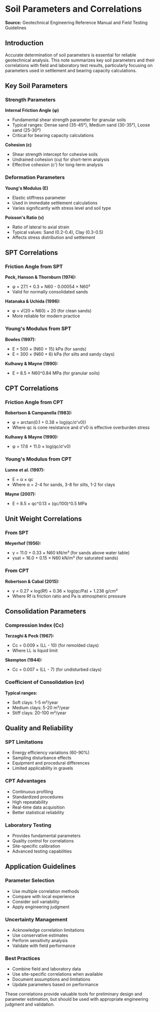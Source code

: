 # Soil Parameters and Correlations

**Source:** Geotechnical Engineering Reference Manual and Field Testing Guidelines

## Introduction

Accurate determination of soil parameters is essential for reliable geotechnical analysis. This note summarizes key soil parameters and their correlations with field and laboratory test results, particularly focusing on parameters used in settlement and bearing capacity calculations.

## Key Soil Parameters

### Strength Parameters

**Internal Friction Angle (φ)**
- Fundamental shear strength parameter for granular soils
- Typical ranges: Dense sand (35-45°), Medium sand (30-35°), Loose sand (25-30°)
- Critical for bearing capacity calculations

**Cohesion (c)**
- Shear strength intercept for cohesive soils
- Undrained cohesion (cu) for short-term analysis
- Effective cohesion (c') for long-term analysis

### Deformation Parameters

**Young's Modulus (E)**
- Elastic stiffness parameter
- Used in immediate settlement calculations
- Varies significantly with stress level and soil type

**Poisson's Ratio (ν)**
- Ratio of lateral to axial strain
- Typical values: Sand (0.2-0.4), Clay (0.3-0.5)
- Affects stress distribution and settlement

## SPT Correlations

### Friction Angle from SPT
**Peck, Hanson & Thornburn (1974):**
- φ = 27.1 + 0.3 × N60 - 0.00054 × N60²
- Valid for normally consolidated sands

**Hatanaka & Uchida (1996):**
- φ = √(20 × N60) + 20 (for clean sands)
- More reliable for modern practice

### Young's Modulus from SPT
**Bowles (1997):**
- E = 500 × (N60 + 15) kPa (for sands)
- E = 300 × (N60 + 6) kPa (for silts and sandy clays)

**Kulhawy & Mayne (1990):**
- E = 8.5 × N60^0.84 MPa (for granular soils)

## CPT Correlations

### Friction Angle from CPT
**Robertson & Campanella (1983):**
- φ = arctan(0.1 + 0.38 × log(qc/σ'v0))
- Where qc is cone resistance and σ'v0 is effective overburden stress

**Kulhawy & Mayne (1990):**
- φ = 17.6 + 11.0 × log(qc/σ'v0)

### Young's Modulus from CPT
**Lunne et al. (1997):**
- E = α × qc
- Where α = 2-4 for sands, 3-8 for silts, 1-2 for clays

**Mayne (2007):**
- E = 8.5 × qc^0.13 × (qc/100)^0.5 MPa

## Unit Weight Correlations

### From SPT
**Meyerhof (1956):**
- γ = 11.0 + 0.33 × N60 kN/m³ (for sands above water table)
- γsat = 16.0 + 0.15 × N60 kN/m³ (for saturated sands)

### From CPT
**Robertson & Cabal (2015):**
- γ = 0.27 × log(Rf) + 0.36 × log(qc/Pa) + 1.236 g/cm³
- Where Rf is friction ratio and Pa is atmospheric pressure

## Consolidation Parameters

### Compression Index (Cc)
**Terzaghi & Peck (1967):**
- Cc = 0.009 × (LL - 10) (for remolded clays)
- Where LL is liquid limit

**Skempton (1944):**
- Cc = 0.007 × (LL - 7) (for undisturbed clays)

### Coefficient of Consolidation (cv)
**Typical ranges:**
- Soft clays: 1-5 m²/year
- Medium clays: 5-20 m²/year
- Stiff clays: 20-100 m²/year

## Quality and Reliability

### SPT Limitations
- Energy efficiency variations (60-90%)
- Sampling disturbance effects
- Equipment and procedural differences
- Limited applicability in gravels

### CPT Advantages
- Continuous profiling
- Standardized procedures
- High repeatability
- Real-time data acquisition
- Better statistical reliability

### Laboratory Testing
- Provides fundamental parameters
- Quality control for correlations
- Site-specific calibration
- Advanced testing capabilities

## Application Guidelines

### Parameter Selection
- Use multiple correlation methods
- Compare with local experience
- Consider soil variability
- Apply engineering judgment

### Uncertainty Management
- Acknowledge correlation limitations
- Use conservative estimates
- Perform sensitivity analysis
- Validate with field performance

### Best Practices
- Combine field and laboratory data
- Use site-specific correlations when available
- Document assumptions and limitations
- Update parameters based on performance

These correlations provide valuable tools for preliminary design and parameter estimation, but should be used with appropriate engineering judgment and validation.
